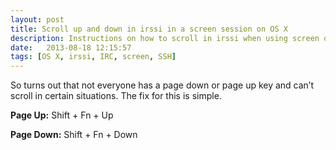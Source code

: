 ```yaml
---
layout: post
title: Scroll up and down in irssi in a screen session on OS X
description: Instructions on how to scroll in irssi when using screen on OS X
date:   2013-08-18 12:15:57
tags: [OS X, irssi, IRC, screen, SSH]
---
```


So turns out that not everyone has a page down or page up key and can’t scroll in certain situations. The fix for this is simple. 

**Page Up:** Shift + Fn + Up

**Page Down:** Shift + Fn + Down
